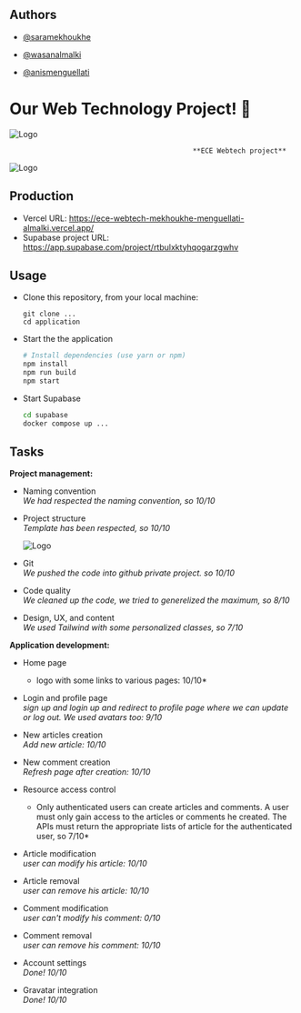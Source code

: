 ## Authors

- [@saramekhoukhe](https://github.com/saramekhoukhe)

- [@wasanalmalki](https://github.com/wasanalmalki)

- [@anismenguellati](https://github.com/wasanalmalki)


# Our Web Technology Project! 👋
![Logo](https://user-images.githubusercontent.com/115075351/209720478-0ab44163-49f6-4dfd-a51e-0091cf9ede44.png)

                                                 **ECE Webtech project**
                                                 
![Logo](https://user-images.githubusercontent.com/115075351/209866524-0764106d-6767-4e3b-a6f6-2261d5bab0a0.PNG)



## Production 

- Vercel URL: https://ece-webtech-mekhoukhe-menguellati-almalki.vercel.app/
- Supabase project URL: https://app.supabase.com/project/rtbulxktyhqogarzgwhv

## Usage

* Clone this repository, from your local machine:
  ```
  git clone ...
  cd application
  ```
* Start the the application
  ```bash
  # Install dependencies (use yarn or npm)
  npm install
  npm run build
  npm start
  ```
* Start Supabase
  ```bash
  cd supabase
  docker compose up ...
  ```


## Tasks
  
**Project management:**

* Naming convention   
  *We had respected the naming convention, so 10/10*

* Project structure   
  *Template has been respected, so 10/10*
  
  ![Logo](https://user-images.githubusercontent.com/115075351/209866721-c5ee8154-e197-4bcf-9f1e-df08dda03d71.png)

* Git   
  *We pushed the code into github private project. so 10/10*

* Code quality   
  *We cleaned up the code, we tried to generelized the maximum, so 8/10*

* Design, UX, and content   
  *We used Tailwind with some personalized classes, so 7/10*

**Application development:**

* Home page   
  * logo with some links to various pages: 10/10*

* Login and profile page   
  *sign up and login up and redirect to profile page where we can update or log out. We used avatars too: 9/10*
* New articles creation   
  *Add new article: 10/10*
* New comment creation   
  *Refresh page after creation: 10/10*
* Resource access control   
  * Only authenticated users can create articles and comments. A user must only gain access to the articles or comments he created. The APIs must return the appropriate lists of article for the authenticated user, so 7/10*
* Article modification   
  *user can modify his article: 10/10*
* Article removal   
  *user can remove his article: 10/10*
* Comment modification   
  *user can't modify his comment: 0/10*
* Comment removal   
  *user can remove his comment: 10/10*
* Account settings   
  *Done! 10/10*
* Gravatar integration   
  *Done! 10/10*


